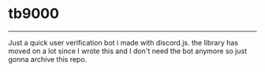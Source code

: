 # tb9000
---
Just a quick user verification bot i made with discord.js. the library has moved on a lot since I wrote this and I don't need the bot anymore so just gonna archive this repo.
